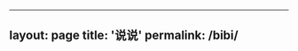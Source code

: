 ----
layout: page
title: '说说'
permalink: /bibi/
----

<script type="text/javascript" src="https://unpkg.com/artitalk"></script>
<div id="artitalk_main"></div>
<script>
new Artitalk({
    appId: 'AToE265XerX5aBNQQ0ayfv8V-MdYXbMMI', 
    appKey: 'tjssuSCUS85X5Hc2YUVKQOXY'
})
</script>
